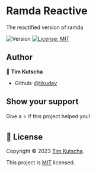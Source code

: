 # Ramda Reactive

The reactified version of ramda

![Version](https://img.shields.io/badge/version-1.0.0-blue.svg?cacheSeconds=2592000)
[![License: MIT](https://img.shields.io/badge/License-MIT-yellow.svg)](https://choosealicense.com/licenses/mit/)

## Author

👤 **Tim Kutscha**

- Github: [@tikudev](https://github.com/tikudev)

## Show your support

Give a ⭐️ if this project helped you!

## 📝 License

Copyright © 2023 [Tim Kutscha](https://github.com/tikudev).

This project is [MIT](https://choosealicense.com/licenses/mit/) licensed.
